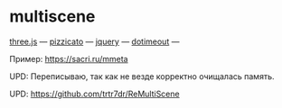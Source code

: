 # multiscene

[three.js](https://github.com/mrdoob/three.js/) &mdash;
[pizzicato](https://github.com/alemangui/pizzicato) &mdash;
[jquery](https://github.com/jquery/jquery) &mdash;
[dotimeout](https://github.com/cowboy/jquery-dotimeout) &mdash;

Пример: https://sacri.ru/mmeta

UPD:
Переписываю, так как не везде корректно очищалась память.

UPD: https://github.com/trtr7dr/ReMultiScene
